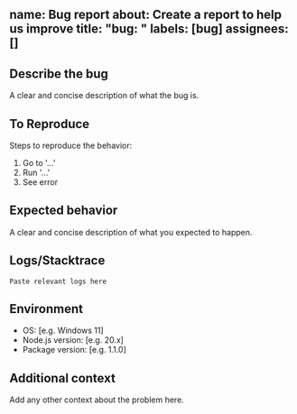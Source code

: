 name: Bug report
about: Create a report to help us improve
title: "bug: "
labels: [bug]
assignees: []
---

## Describe the bug
A clear and concise description of what the bug is.

## To Reproduce
Steps to reproduce the behavior:
1. Go to '...'
2. Run '...'
3. See error

## Expected behavior
A clear and concise description of what you expected to happen.

## Logs/Stacktrace
```
Paste relevant logs here
```

## Environment
- OS: [e.g. Windows 11]
- Node.js version: [e.g. 20.x]
- Package version: [e.g. 1.1.0]

## Additional context
Add any other context about the problem here.
